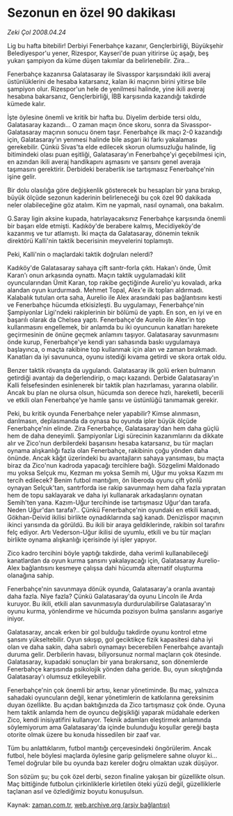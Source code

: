 # Sezonun en özel 90 dakikası

*Zeki Çol 2008.04.24*

<tr><td class="metin" colspan="2" style="padding-top: 20px; padding-left: 5px; padding-right: 10px;">Lig bu hafta bitebilir! Derbiyi Fenerbahçe kazanır, Gençlerbirliği, Büyükşehir Belediyespor'u yener, Rizespor, Kayseri'de puan yitirirse üç aşağı, beş yukarı şampiyon da küme düşen takımlar da belirlenebilir. Zira...</td></tr><tr><td class="metin" colspan="2" style="padding-top: 20px; padding-left: 5px; padding-right: 10px;"><p>Fenerbahçe kazanırsa Galatasaray ile Sivasspor karşısındaki ikili averaj üstünlüklerini de hesaba katarsanız, kalan iki maçının birini yitirse bile şampiyon olur. Rizespor'un hele de yenilmesi halinde, yine ikili averaj hesabına bakarsanız, Gençlerbirliği, İBB karşısında kazandığı takdirde kümede kalır. 
<p>İşte öylesine önemli ve kritik bir hafta bu. Diyelim derbide tersi oldu, Galatasaray kazandı... O zaman maçın önce skoru, sonra da Sivasspor-Galatasaray maçının sonucu önem taşır. Fenerbahçe ilk maçı 2-0 kazandığı için, Galatasaray'ın yenmesi halinde bile asgari iki farkı yakalaması gerekebilir. Çünkü Sivas'ta elde edilecek skorun olumsuzluğu halinde, lig bitimindeki olası puan eşitliği, Galatasaray'ın Fenerbahçe'yi geçebilmesi için, en azından ikili averaj handikapını aşmasını ve şansını genel averaja taşımasını gerektirir. Derbideki beraberlik ise tartışmasız Fenerbahçe'nin işine gelir. 
<p>Bir dolu olasılığa göre değişkenlik gösterecek bu hesapları bir yana bırakıp, büyük ölçüde sezonun kaderinin belirleneceği bu çok özel 90 dakikada neler olabileceğine göz atalım. Kim ne yapmalı, nasıl oynamalı, ona bakalım.
<p>G.Saray ligin aksine kupada, hatırlayacaksınız Fenerbahçe karşısında önemli bir başarı elde etmişti. Kadıköy'de berabere kalmış, Mecidiyeköy'de kazanmış ve tur atlamıştı. İki maçta da Galatasaray, dönemin teknik direktörü Kalli'nin taktik becerisinin meyvelerini toplamıştı. 
<p>Peki, Kalli'nin o maçlardaki taktik doğruları nelerdi? 
<p>Kadıköy'de Galatasaray sahaya çift santr-forla çıktı. Hakan'ı önde, Ümit Karan'ı onun arkasında oynattı. Maçın taktik uygulamadaki kilit oyuncularından Ümit Karan, top rakibe geçtiğinde Aurelio'yu kovaladı, arka alandan oyun kurdurmadı. Mehmet Topal, Alex'e ilk topları aldırmadı. Kalabalık tutulan orta saha, Aurelio ile Alex arasındaki pas bağlantısını kesti ve Fenerbahçe hücumda etkisizleşti. Bu uygulamayı, Fenerbahçe'nin Şampiyonlar Ligi'ndeki rakiplerinin bir bölümü de yaptı. En son, en iyi ve en başarılı olarak da Chelsea yaptı. Fenerbahçe'de Aurelio ile Alex'in top kullanmasını engellemek, bir anlamda bu iki oyuncunun kanatları harekete geçirmesinin de önüne geçmek anlamını taşıyor. Galatasaray savunmasını önde kurup, Fenerbahçe'ye kendi yarı sahasında baskı uygulamaya başlayınca, o maçta rakibine top kullanmak için alan ve zaman bırakmadı. Kanatları da iyi savununca, oyunu istediği kıvama getirdi ve skora ortak oldu. 
<p>Benzer taktik rövanşta da uygulandı. Galatasaray ilk golü erken bulmanın getirdiği avantajı da değerlendirip, o maçı kazandı. Derbide Galatasaray'ın Kalli felsefesinden esinlenerek bir taktik plan hazırlaması, yararına olabilir. Ancak bu plan ne olursa olsun, hücumda son derece hızlı, hareketli, becerili ve etkili olan Fenerbahçe'ye hamle şansı ve üstünlüğü tanımamak gerekir. 
<p>Peki, bu kritik oyunda Fenerbahçe neler yapabilir? Kimse alınmasın, darılmasın, deplasmanda da oynasa bu oyunda ipler büyük ölçüde Fenerbahçe'nin elinde. Zira Fenerbahçe, Galatasaray'dan hem daha güçlü hem de daha deneyimli. Şampiyonlar Ligi sürecinin kazanımlarını da dikkate alır ve Zico'nun derbilerdeki başarısını hesaba katarsanız, bu tür maçları oynama alışkanlığı fazla olan Fenerbahçe, rakibinin çoğu yönden daha önünde. Ancak kâğıt üzerindeki bu avantajların sahaya yansıması, bu maçta biraz da Zico'nun kadroda yapacağı tercihlere bağlı. Sözgelimi Maldonado mu yoksa Selçuk mu, Kezman mı yoksa Semih mi, Uğur mu yoksa Kazım mı tercih edilecek? Benim futbol mantığım, ön liberoda oyunu çift yönlü oynayan Selçuk'tan, santrforda ise rakip savunmayı hem daha fazla yıpratan hem de topu saklayarak ve daha iyi kullanarak arkadaşlarını oynatan Semih'ten yana. Kazım-Uğur tercihinde ise tartışmasız Uğur'dan tarafa. Neden Uğur'dan tarafa?.. Çünkü Fenerbahçe'nin oyundaki en etkili kanadı, Gökhan-Deivid ikilisi birlikte oynadıklarında sağ kanadı. Denizlispor maçının ikinci yarısında da görüldü. Bu ikili bir araya geldiklerinde, rakibin sol tarafını felç ediyor. Artı Vederson-Uğur ikilisi de uyumlu, etkili ve bu tür maçları birlikte oynama alışkanlığı içerisinde iyi işler yapıyor.
<p>Zico kadro tercihini böyle yaptığı takdirde, daha verimli kullanabileceği kanatlardan da oyun kurma şansını yakalayacağı için, Galatasaray Aurelio-Alex bağlantısını kesmeye çalışsa dahi hücumda alternatif oluşturma olanağına sahip. 
<p>Fenerbahçe'nin savunmaya dönük oyunda, Galatasaray'a oranla avantajı daha fazla. Niye fazla? Çünkü Galatasaray'da oyunu Lincoln ile Arda kuruyor. Bu ikili, etkili alan savunmasıyla durdurulabilirse Galatasaray'ın oyunu kurma, yönlendirme ve hücumda pozisyon bulma şanslarını asgariye iniyor. 
<p>Galatasaray, ancak erken bir gol bulduğu takdirde oyunu kontrol etme şansını yükseltebilir. Oyun sıkışıp, gol geciktikçe fizik kapasitesi daha iyi olan ve daha sakin, daha sabırlı oynamayı becerebilen Fenerbahçe avantajlı duruma gelir. Derbilerin havası, biliyorsunuz normal maçların çok ötesinde. Galatasaray, kupadaki sonuçları bir yana bırakırsanız, son dönemlerde Fenerbahçe karşısında psikolojik yönden daha geride. Bu, oyun sıkıştığında Galatasaray'ı olumsuz etkileyebilir. 
<p>Fenerbahçe'nin çok önemli bir artısı, kenar yönetiminde. Bu maç, yalnızca sahadaki oyuncuların değil, kenar yönetimlerin de katkılarına gereksinim duyan özellikte. Bu açıdan baktığınızda da Zico tartışmasız çok önde. Oyuna hem taktik anlamda hem de oyuncu değişikliği yaparak müdahale ederken Zico, kendi inisiyatifini kullanıyor. Teknik adamları eleştirmek anlamında söylemiyorum ama Galatasaray'da içinde bulunduğu koşullar gereği başta otorite olmak üzere bu konuda hissedilen bir zaaf var. 
<p>Tüm bu anlattıklarım, futbol mantığı çerçevesindeki öngörülerim. Ancak futbol, hele böylesi maçlarda öylesine garip gelişmelere sahne oluyor ki... Temel doğrular bile bu oyunda bazı kereler doğru olmaktan uzak düşüyor. 
<p>Son sözüm şu; bu çok özel derbi, sezon finaline yakışan bir güzellikte olsun. Maç bittiğinde futbolun çirkinliklerle kirletilen öteki yüzü değil, güzelliklerle taçlanan asıl ve özlediğimiz boyutu konuşulsun.<br/></p></p></p></p></p></p></p></p></p></p></p></p></p></p></td></tr>

Kaynak: [zaman.com.tr](http://zaman.com.tr/yazar.do?yazino=680533), [web.archive.org (arşiv bağlantısı)](http://web.archive.org/web/20080516095352/http://www.zaman.com.tr:80/yazar.do?yazino=680533)
